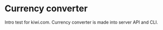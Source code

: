 # Currency converter 
Intro test for kiwi.com. 
Currency converter is made into server API and CLI.
